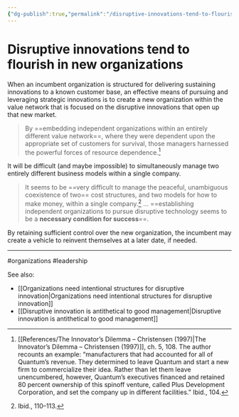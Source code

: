 ```yaml
---
{"dg-publish":true,"permalink":"/disruptive-innovations-tend-to-flourish-in-new-organizations/"}
---
```



# Disruptive innovations tend to flourish in new organizations

When an incumbent organization is structured for delivering sustaining innovations to a known customer base, an effective means of pursuing and leveraging strategic innovations is to create a new organization within the value network that is focused on the disruptive innovations that open up that new market.

> By ==embedding independent organizations within an entirely different value network==, where they were dependent upon the appropriate set of customers for survival, those managers harnessed the powerful forces of resource dependence.[^1]

It will be difficult (and maybe impossible) to simultaneously manage two entirely different business models within a single company.

> It seems to be ==very difficult to manage the peaceful, unambiguous coexistence of two== cost structures, and two models for how to make money, within a single company.[^2] … ==establishing independent organizations to pursue disruptive technology seems to be a **necessary condition for success**==.

By retaining sufficient control over the new organization, the incumbent may create a vehicle to reinvent themselves at a later date, if needed.

---
#organizations #leadership 

See also:
- [[Organizations need intentional structures for disruptive innovation\|Organizations need intentional structures for disruptive innovation]]
- [[Disruptive innovation is antithetical to good management\|Disruptive innovation is antithetical to good management]]

[^1]: [[References/The Innovator’s Dilemma – Christensen (1997)\|The Innovator’s Dilemma – Christensen (1997)]], ch. 5, 108. The author recounts an example: “manufacturers that had accounted for all of Quantum’s revenue. They determined to leave Quantum and start a new firm to commercialize their idea. Rather than let them leave unencumbered, however, Quantum’s executives financed and retained 80 percent ownership of this spinoff venture, called Plus Development Corporation, and set the company up in different facilities.” Ibid., 104.
[^2]: Ibid., 110–113.